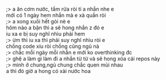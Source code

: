 ;> a ăn cơm nước, tắm rửa ròi tí a nhắn nhe e<br>
mới có 1 ngày hem nhắn mà e xà quần ròi<br>
;> a xong xuôi hết gòi nè e<br>
hôm nào a bận thì a sẽ hong nhắn z đó e<br>
iu xa e bị suy nghĩ nhìu phải hem<br>
;> ừm thì iu xa thì phải  suy nghĩ nhìu ròi e<br>
chồng code xíu ròi chồng cũng ngủ nà<br>
;> chắc mỗi ngày mỗi nhắn e mới ko overthinking đc<br>
;> ghệ a làm gì làm đi a nhắn từ từ và sẽ hong xóa cái repos này<br>
;> mình ở chung,ngủ chung chắc quen mùi nhau<br>
a thì đó giờ a hong có xài nước hoa
